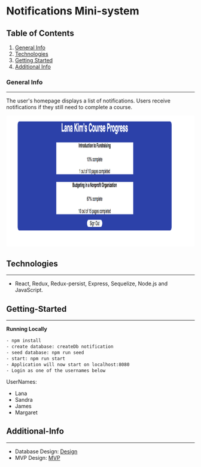 # Notifications Mini-system

## Table of Contents

1.  [General Info](#general-info)
2.  [Technologies](#technologies)
3.  [Getting Started](#Getting-Started)
4.  [Additional Info](#Additional-Info)

### General Info

---

The user's homepage displays a list of notifications. Users receive notifications if they still need to complete a course.

<img src="./public/home.png" alt="product screenshot" height="350" width="950">



## Technologies

---

- React, Redux, Redux-persist, Express, Sequelize, Node.js and JavaScript.

## Getting-Started

---

**Running Locally**

    - npm install
    - create database: createDb notification
    - seed database: npm run seed
    - start: npm run start
    - Application will now start on localhost:8080
    - Login as one of the usernames below

UserNames:

- Lana
- Sandra
- James
- Margaret

## Additional-Info

---


- Database Design: [Design](https://drive.google.com/file/d/1w72LCKJFAVAMnpM7JxmazApVyh9DCfbG/view?usp=sharing)
- MVP Design: [MVP](https://drive.google.com/file/d/1a7Z0DbdKe5BEl9l11nNTE6-zzlvwZiUq/view?usp=sharing)